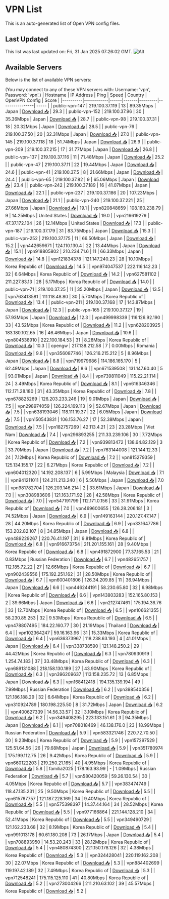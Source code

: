 # VPN List

This is an auto-generated list of Open VPN config files.

## Last Updated

This list was last updated on: Fri, 31 Jan 2025 07:26:02 GMT.
![Alt](https://repobeats.axiom.co/api/embed/186b98318ef1479477931607c1ad7d823f12451f.svg "Repobeats analytics image")

## Available Servers

Below is the list of available VPN servers:

(You may connect to any of these VPN servers with: Username: 'vpn', Password: 'vpn'.)
| Hostname | IP Address | Ping | Speed | Country | OpenVPN Config | Score |
|----------|------------|------|-------|---------|----------------| ----- |
| public-vpn-147 | 219.100.37.119 | 13 | 89.35Mbps | Japan | [Download 📥](./configs/server_0_JP.ovpn) | 29.3 |
| public-vpn-152 | 219.100.37.96 | 30 | 35.36Mbps | Japan | [Download 📥](./configs/server_1_JP.ovpn) | 28.7 |
| public-vpn-98 | 219.100.37.31 | 18 | 20.32Mbps | Japan | [Download 📥](./configs/server_2_JP.ovpn) | 28.5 |
| public-vpn-76 | 219.100.37.50 | 20 | 32.31Mbps | Japan | [Download 📥](./configs/server_3_JP.ovpn) | 27.0 |
| public-vpn-145 | 219.100.37.118 | 18 | 51.74Mbps | Japan | [Download 📥](./configs/server_4_JP.ovpn) | 26.9 |
| public-vpn-209 | 219.100.37.215 | 17 | 31.77Mbps | Japan | [Download 📥](./configs/server_5_JP.ovpn) | 26.8 |
| public-vpn-137 | 219.100.37.116 | 11 | 71.48Mbps | Japan | [Download 📥](./configs/server_6_JP.ovpn) | 25.2 |
| public-vpn-47 | 219.100.37.11 | 22 | 19.44Mbps | Japan | [Download 📥](./configs/server_7_JP.ovpn) | 24.6 |
| public-vpn-41 | 219.100.37.5 | 8 | 21.66Mbps | Japan | [Download 📥](./configs/server_8_JP.ovpn) | 24.4 |
| public-vpn-65 | 219.100.37.82 | 9 | 65.06Mbps | Japan | [Download 📥](./configs/server_9_JP.ovpn) | 23.4 |
| public-vpn-242 | 219.100.37.189 | 16 | 41.07Mbps | Japan | [Download 📥](./configs/server_10_JP.ovpn) | 22.1 |
| public-vpn-237 | 219.100.37.186 | 20 | 107.23Mbps | Japan | [Download 📥](./configs/server_11_JP.ovpn) | 21.1 |
| public-vpn-240 | 219.100.37.221 | 25 | 27.66Mbps | Japan | [Download 📥](./configs/server_12_JP.ovpn) | 19.1 |
| vpn820848659 | 108.160.238.79 | 9 | 14.25Mbps | United States | [Download 📥](./configs/server_13_US.ovpn) | 19.0 |
| vpn216619279 | 47.37.172.104 | 26 | 12.14Mbps | United States | [Download 📥](./configs/server_14_US.ovpn) | 17.3 |
| public-vpn-187 | 219.100.37.179 | 31 | 83.75Mbps | Japan | [Download 📥](./configs/server_15_JP.ovpn) | 15.3 |
| public-vpn-252 | 219.100.37.175 | 11 | 66.50Mbps | Japan | [Download 📥](./configs/server_16_JP.ovpn) | 15.2 |
| vpn442659671 | 124.110.130.4 | 22 | 13.44Mbps | Japan | [Download 📥](./configs/server_17_JP.ovpn) | 15.1 |
| vpn918805802 | 210.234.71.6 | 11 | 66.33Mbps | Japan | [Download 📥](./configs/server_18_JP.ovpn) | 14.8 |
| vpn121834378 | 121.147.240.23 | 28 | 10.10Mbps | Korea Republic of | [Download 📥](./configs/server_19_KR.ovpn) | 14.5 |
| vpn974047537 | 222.116.142.23 | 32 | 6.64Mbps | Korea Republic of | [Download 📥](./configs/server_20_KR.ovpn) | 14.2 |
| vpn627581102 | 211.227.83.13 | 28 | 5.17Mbps | Korea Republic of | [Download 📥](./configs/server_21_KR.ovpn) | 14.0 |
| public-vpn-71 | 219.100.37.25 | 11 | 35.20Mbps | Japan | [Download 📥](./configs/server_22_JP.ovpn) | 13.5 |
| vpn763413581 | 111.118.48.80 | 30 | 5.70Mbps | Korea Republic of | [Download 📥](./configs/server_23_KR.ovpn) | 13.4 |
| public-vpn-211 | 219.100.37.168 | 17 | 143.87Mbps | Japan | [Download 📥](./configs/server_24_JP.ovpn) | 12.3 |
| public-vpn-165 | 219.100.37.127 | 19 | 57.93Mbps | Japan | [Download 📥](./configs/server_25_JP.ovpn) | 12.3 |
| vpn499998339 | 116.126.92.190 | 33 | 43.52Mbps | Korea Republic of | [Download 📥](./configs/server_26_KR.ovpn) | 11.2 |
| vpn628203925 | 183.180.102.65 | 16 | 46.46Mbps | Japan | [Download 📥](./configs/server_27_JP.ovpn) | 10.6 |
| vpn804538910 | 222.100.184.53 | 31 | 8.28Mbps | Korea Republic of | [Download 📥](./configs/server_28_KR.ovpn) | 10.3 |
| opengw | 217.138.212.58 | 7 | 0.00Mbps | Romania | [Download 📥](./configs/server_29_RO.ovpn) | 9.6 |
| vpn356087746 | 126.216.215.212 | 5 | 8.96Mbps | Japan | [Download 📥](./configs/server_30_JP.ovpn) | 8.8 |
| vpn719979686 | 114.186.165.170 | 5 | 62.49Mbps | Japan | [Download 📥](./configs/server_31_JP.ovpn) | 8.6 |
| vpn671539508 | 131.147.60.40 | 5 | 93.01Mbps | Japan | [Download 📥](./configs/server_32_JP.ovpn) | 8.4 |
| vpn739811049 | 115.22.21.114 | 24 | 3.49Mbps | Korea Republic of | [Download 📥](./configs/server_33_KR.ovpn) | 8.1 |
| vpn616346346 | 112.171.28.180 | 31 | 43.35Mbps | Korea Republic of | [Download 📥](./configs/server_34_KR.ovpn) | 7.8 |
| vpn678825269 | 126.203.233.246 | 19 | 9.01Mbps | Japan | [Download 📥](./configs/server_35_JP.ovpn) | 7.5 |
| vpn298974059 | 126.224.169.113 | 9 | 52.67Mbps | Japan | [Download 📥](./configs/server_36_JP.ovpn) | 7.5 |
| vpn638193046 | 118.111.19.37 | 22 | 6.05Mbps | Japan | [Download 📥](./configs/server_37_JP.ovpn) | 7.5 |
| vpn150543831 | 106.153.76.27 | 17 | 52.38Mbps | Japan | [Download 📥](./configs/server_38_JP.ovpn) | 7.5 |
| vpn182757269 | 42.113.4.21 | 23 | 23.28Mbps | Viet Nam | [Download 📥](./configs/server_39_VN.ovpn) | 7.4 |
| vpn296893255 | 211.33.239.106 | 30 | 7.72Mbps | Korea Republic of | [Download 📥](./configs/server_40_KR.ovpn) | 7.2 |
| vpn939813472 | 138.64.82.129 | 3 | 33.70Mbps | Japan | [Download 📥](./configs/server_41_JP.ovpn) | 7.2 |
| vpn763144008 | 121.144.12.33 | 24 | 7.12Mbps | Korea Republic of | [Download 📥](./configs/server_42_KR.ovpn) | 7.2 |
| vpn815279359 | 125.134.155.17 | 22 | 6.27Mbps | Korea Republic of | [Download 📥](./configs/server_43_KR.ovpn) | 7.2 |
| vpn604012320 | 14.192.208.137 | 6 | 5.99Mbps | Malaysia | [Download 📥](./configs/server_44_MY.ovpn) | 7.1 |
| vpn941211011 | 124.211.213.240 | 6 | 5.50Mbps | Japan | [Download 📥](./configs/server_45_JP.ovpn) | 7.0 |
| vpn981782704 | 126.203.146.214 | 2 | 33.61Mbps | Japan | [Download 📥](./configs/server_46_JP.ovpn) | 7.0 |
| vpn308983606 | 121.163.171.92 | 28 | 42.58Mbps | Korea Republic of | [Download 📥](./configs/server_47_KR.ovpn) | 7.0 |
| vpn547191799 | 112.171.0.156 | 33 | 31.91Mbps | Korea Republic of | [Download 📥](./configs/server_48_KR.ovpn) | 7.0 |
| vpn469600655 | 126.28.206.181 | 3 | 74.52Mbps | Japan | [Download 📥](./configs/server_49_JP.ovpn) | 6.9 |
| vpn149163144 | 220.127.47.147 | 28 | 44.20Mbps | Korea Republic of | [Download 📥](./configs/server_50_KR.ovpn) | 6.9 |
| vpn331647786 | 153.202.82.107 | 8 | 34.85Mbps | Japan | [Download 📥](./configs/server_51_JP.ovpn) | 6.8 |
| vpn489229267 | 220.76.41.197 | 31 | 9.81Mbps | Korea Republic of | [Download 📥](./configs/server_52_KR.ovpn) | 6.8 |
| vpn916673754 | 211.201.155.161 | 28 | 9.40Mbps | Korea Republic of | [Download 📥](./configs/server_53_KR.ovpn) | 6.8 |
| vpn491872900 | 77.37.165.53 | 21 | 0.83Mbps | Russian Federation | [Download 📥](./configs/server_54_RU.ovpn) | 6.7 |
| vpn482651757 | 112.185.72.22 | 27 | 12.66Mbps | Korea Republic of | [Download 📥](./configs/server_55_KR.ovpn) | 6.7 |
| vpn902439556 | 175.192.251.162 | 31 | 28.50Mbps | Korea Republic of | [Download 📥](./configs/server_56_KR.ovpn) | 6.7 |
| vpn600401806 | 126.34.209.85 | 11 | 36.94Mbps | Japan | [Download 📥](./configs/server_57_JP.ovpn) | 6.6 |
| vpn446244191 | 58.230.65.80 | 32 | 6.98Mbps | Korea Republic of | [Download 📥](./configs/server_58_KR.ovpn) | 6.6 |
| vpn143803283 | 152.165.80.153 | 2 | 39.66Mbps | Japan | [Download 📥](./configs/server_59_JP.ovpn) | 6.6 |
| vpn212747461 | 175.194.36.76 | 33 | 12.70Mbps | Korea Republic of | [Download 📥](./configs/server_60_KR.ovpn) | 6.5 |
| vpn106621355 | 58.230.85.253 | 32 | 9.53Mbps | Korea Republic of | [Download 📥](./configs/server_61_KR.ovpn) | 6.5 |
| vpn478807495 | 184.22.160.77 | 30 | 21.19Mbps | Thailand | [Download 📥](./configs/server_62_TH.ovpn) | 6.4 |
| vpn102364247 | 59.16.163.96 | 31 | 15.33Mbps | Korea Republic of | [Download 📥](./configs/server_63_KR.ovpn) | 6.4 |
| vpn636373967 | 118.238.63.193 | 4 | 41.01Mbps | Japan | [Download 📥](./configs/server_64_JP.ovpn) | 6.4 |
| vpn338738590 | 121.148.250.2 | 29 | 44.42Mbps | Korea Republic of | [Download 📥](./configs/server_65_KR.ovpn) | 6.3 |
| vpn780930919 | 1.254.74.183 | 37 | 33.48Mbps | Korea Republic of | [Download 📥](./configs/server_66_KR.ovpn) | 6.3 |
| vpn689131088 | 218.158.130.189 | 27 | 43.90Mbps | Korea Republic of | [Download 📥](./configs/server_67_KR.ovpn) | 6.3 |
| vpn396209637 | 113.158.235.72 | 13 | 6.85Mbps | Japan | [Download 📥](./configs/server_68_JP.ovpn) | 6.3 |
| vpn168412418 | 194.135.139.194 | 49 | 7.99Mbps | Russian Federation | [Download 📥](./configs/server_69_RU.ovpn) | 6.2 |
| vpn398540356 | 121.186.188.29 | 32 | 6.64Mbps | Korea Republic of | [Download 📥](./configs/server_70_KR.ovpn) | 6.2 |
| vpn310924789 | 180.198.225.50 | 8 | 31.72Mbps | Japan | [Download 📥](./configs/server_71_JP.ovpn) | 6.2 |
| vpn400627339 | 14.56.33.57 | 32 | 3.10Mbps | Korea Republic of | [Download 📥](./configs/server_72_KR.ovpn) | 6.2 |
| vpn349408295 | 223.133.151.61 | 3 | 94.35Mbps | Japan | [Download 📥](./configs/server_73_JP.ovpn) | 6.1 |
| vpn708018469 | 46.138.176.0 | 23 | 18.99Mbps | Russian Federation | [Download 📥](./configs/server_74_RU.ovpn) | 5.9 |
| vpn583321746 | 220.72.70.50 | 30 | 9.23Mbps | Korea Republic of | [Download 📥](./configs/server_75_KR.ovpn) | 5.9 |
| vpn157297529 | 125.51.64.56 | 26 | 79.68Mbps | Japan | [Download 📥](./configs/server_76_JP.ovpn) | 5.9 |
| vpn351780974 | 175.199.112.75 | 26 | 9.42Mbps | Korea Republic of | [Download 📥](./configs/server_77_KR.ovpn) | 5.9 |
| vpn660122203 | 219.250.21.165 | 40 | 4.95Mbps | Korea Republic of | [Download 📥](./configs/server_78_KR.ovpn) | 5.8 |
| familia2025 | 178.163.93.99 | - | 1.09Mbps | Russian Federation | [Download 📥](./configs/server_79_RU.ovpn) | 5.7 |
| vpn580420059 | 59.26.130.54 | 30 | 4.05Mbps | Korea Republic of | [Download 📥](./configs/server_80_KR.ovpn) | 5.7 |
| vpn383474749 | 118.47.135.231 | 25 | 9.50Mbps | Korea Republic of | [Download 📥](./configs/server_81_KR.ovpn) | 5.5 |
| vpn615767757 | 121.187.228.169 | 34 | 9.40Mbps | Korea Republic of | [Download 📥](./configs/server_82_KR.ovpn) | 5.5 |
| vpn575398397 | 14.37.44.164 | 34 | 28.52Mbps | Korea Republic of | [Download 📥](./configs/server_83_KR.ovpn) | 5.5 |
| vpn977166864 | 221.144.128.210 | 34 | 52.41Mbps | Korea Republic of | [Download 📥](./configs/server_84_KR.ovpn) | 5.5 |
| vpn349490729 | 121.162.233.68 | 32 | 8.19Mbps | Korea Republic of | [Download 📥](./configs/server_85_KR.ovpn) | 5.4 |
| vpn991013178 | 60.61.180.208 | 73 | 26.17Mbps | Japan | [Download 📥](./configs/server_86_JP.ovpn) | 5.4 |
| vpn708893950 | 14.53.20.243 | 33 | 28.12Mbps | Korea Republic of | [Download 📥](./configs/server_87_KR.ovpn) | 5.4 |
| vpn480874300 | 221.150.178.126 | 32 | 4.38Mbps | Korea Republic of | [Download 📥](./configs/server_88_KR.ovpn) | 5.3 |
| vpn324428041 | 220.119.162.208 | 30 | 22.07Mbps | Korea Republic of | [Download 📥](./configs/server_89_KR.ovpn) | 5.3 |
| vpn884402699 | 119.197.42.189 | 32 | 7.49Mbps | Korea Republic of | [Download 📥](./configs/server_90_KR.ovpn) | 5.3 |
| vpn712548241 | 175.115.125.110 | 41 | 40.80Mbps | Korea Republic of | [Download 📥](./configs/server_91_KR.ovpn) | 5.2 |
| vpn273004266 | 211.210.63.102 | 39 | 45.57Mbps | Korea Republic of | [Download 📥](./configs/server_92_KR.ovpn) | 5.2 |
